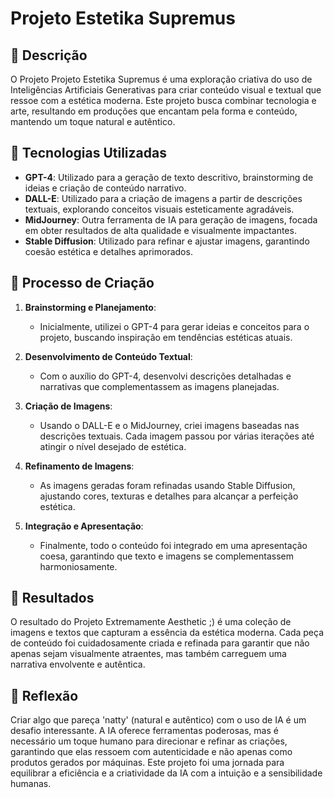 # Projeto Estetika Supremus 

## 📒 Descrição
O Projeto Projeto Estetika Supremus é uma exploração criativa do uso de Inteligências Artificiais Generativas para criar conteúdo visual e textual que ressoe com a estética moderna. Este projeto busca combinar tecnologia e arte, resultando em produções que encantam pela forma e conteúdo, mantendo um toque natural e autêntico.

## 🤖 Tecnologias Utilizadas
- **GPT-4**: Utilizado para a geração de texto descritivo, brainstorming de ideias e criação de conteúdo narrativo.
- **DALL-E**: Utilizado para a criação de imagens a partir de descrições textuais, explorando conceitos visuais esteticamente agradáveis.
- **MidJourney**: Outra ferramenta de IA para geração de imagens, focada em obter resultados de alta qualidade e visualmente impactantes.
- **Stable Diffusion**: Utilizado para refinar e ajustar imagens, garantindo coesão estética e detalhes aprimorados.

## 🧐 Processo de Criação
1. **Brainstorming e Planejamento**:
   - Inicialmente, utilizei o GPT-4 para gerar ideias e conceitos para o projeto, buscando inspiração em tendências estéticas atuais.
   
2. **Desenvolvimento de Conteúdo Textual**:
   - Com o auxílio do GPT-4, desenvolvi descrições detalhadas e narrativas que complementassem as imagens planejadas.
   
3. **Criação de Imagens**:
   - Usando o DALL-E e o MidJourney, criei imagens baseadas nas descrições textuais. Cada imagem passou por várias iterações até atingir o nível desejado de estética.
   
4. **Refinamento de Imagens**:
   - As imagens geradas foram refinadas usando Stable Diffusion, ajustando cores, texturas e detalhes para alcançar a perfeição estética.

5. **Integração e Apresentação**:
   - Finalmente, todo o conteúdo foi integrado em uma apresentação coesa, garantindo que texto e imagens se complementassem harmoniosamente.

## 🚀 Resultados
O resultado do Projeto Extremamente Aesthetic ;) é uma coleção de imagens e textos que capturam a essência da estética moderna. Cada peça de conteúdo foi cuidadosamente criada e refinada para garantir que não apenas sejam visualmente atraentes, mas também carreguem uma narrativa envolvente e autêntica.

## 💭 Reflexão 
Criar algo que pareça 'natty' (natural e autêntico) com o uso de IA é um desafio interessante. A IA oferece ferramentas poderosas, mas é necessário um toque humano para direcionar e refinar as criações, garantindo que elas ressoem com autenticidade e não apenas como produtos gerados por máquinas. Este projeto foi uma jornada para equilibrar a eficiência e a criatividade da IA com a intuição e a sensibilidade humanas.


